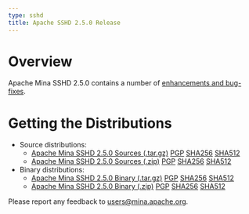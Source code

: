 ```yaml
---
type: sshd
title: Apache SSHD 2.5.0 Release
---
```


# Overview

Apache Mina SSHD 2.5.0 contains a number of [enhancements and bug-fixes](https://issues.apache.org/jira/secure/ReleaseNote.jspa?projectId=12310849&version=12346915).

# Getting the Distributions

* Source distributions:
    * [Apache Mina SSHD 2.5.0 Sources (.tar.gz)](https://archive.apache.org/dist/mina/sshd/2.5.0/apache-sshd-2.5.0-src.tar.gz) [PGP](https://www.apache.org/dist/mina/sshd/2.5.0/apache-sshd-2.5.0-src.tar.gz.asc) [SHA256](https://archive.apache.org/dist/mina/sshd/2.5.0/apache-sshd-2.5.0-src.tar.gz.sha256) [SHA512](https://archive.apache.org/dist/mina/sshd/2.5.0/apache-sshd-2.5.0-src.tar.gz.sha512)
    * [Apache Mina SSHD 2.5.0 Sources (.zip)](https://archive.apache.org/dist/mina/sshd/2.5.0/apache-sshd-2.5.0-src.zip) [PGP](https://www.apache.org/dist/mina/sshd/2.5.0/apache-sshd-2.5.0-src.zip.asc) [SHA256](https://archive.apache.org/dist/mina/sshd/2.5.0/apache-sshd-2.5.0-src.zip.sha256)  [SHA512](https://archive.apache.org/dist/mina/sshd/2.5.0/apache-sshd-2.5.0-src.zip.sha512)
* Binary distributions:
    * [Apache Mina SSHD 2.5.0 Binary (.tar.gz)](https://archive.apache.org/dist/mina/sshd/2.5.0/apache-sshd-2.5.0.tar.gz) [PGP](https://archive.apache.org/dist/mina/sshd/2.5.0/apache-sshd-2.5.0.tar.gz.asc) [SHA256](https://archive.apache.org/dist/mina/sshd/2.5.0/apache-sshd-2.5.0.tar.gz.sha256) [SHA512](https://archive.apache.org/dist/mina/sshd/2.5.0/apache-sshd-2.5.0.tar.gz.sha512)
    * [Apache Mina SSHD 2.5.0 Binary (.zip)](https://archive.apache.org/dist/mina/sshd/2.5.0/apache-sshd-2.5.0.zip) [PGP](https://archive.apache.org/dist/mina/sshd/2.5.0/apache-sshd-2.5.0.zip.asc) [SHA256](https://archive.apache.org/dist/mina/sshd/2.5.0/apache-sshd-2.5.0.zip.sha256) [SHA512](https://archive.apache.org/dist/mina/sshd/2.5.0/apache-sshd-2.5.0.zip.sha512)

Please report any feedback to [users@mina.apache.org](mailto:users@mina.apache.org).
